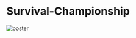 # Survival-Championship
![poster](https://github.com/A198-A/Survival-Championship/assets/130020021/a2528a08-90e4-4e68-9bd6-e8dc16071f8c)
